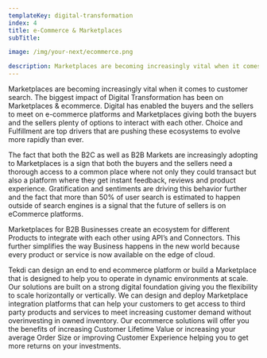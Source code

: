 ```yaml
---
templateKey: digital-transformation
index: 4
title: e-Commerce & Marketplaces
subTitle:

image: /img/your-next/ecommerce.png

description: Marketplaces are becoming increasingly vital when it comes to customer search. The biggest impact of Digital Transformation has been on Marketplaces & ecommerce. Digital has enabled the buyers and the sellers to meet on e-commerce platforms and Marketplaces giving both the buyers and the sellers plenty of options to interact with each other. Choice and Fulfillment are top drivers that are pushing these ecosystems to evolve more rapidly than ever.
---
```


Marketplaces are becoming increasingly vital when it comes to customer search.  The biggest impact of Digital Transformation has been on Marketplaces & ecommerce. Digital has enabled the buyers and the sellers to meet on e-commerce platforms and Marketplaces giving both the buyers and the sellers plenty of options to interact with each other. Choice and Fulfillment are top drivers that are pushing these ecosystems to evolve more rapidly than ever.  

The fact that both the B2C as well as B2B Markets are increasingly adopting to Marketplaces is a sign that both the buyers and the sellers need a thorough access to a common place where not only they could transact but also a platform where they get instant feedback, reviews and product experience. Gratification and sentiments are driving this behavior further and  the fact that more than 50% of user search is estimated to happen outside of search engines is a signal that the future of sellers is on eCommerce platforms. 

Marketplaces for B2B Businesses create an ecosystem for different Products to integrate with each other using API’s and Connectors. This further simplifies the way Business happens in the new world because every product or service is now available on the edge of cloud. 

Tekdi can design an end to end ecommerce platform or build a Marketplace that is designed to help you to operate in dynamic environments at scale.  Our solutions are built on a strong digital foundation giving you the flexibility to scale horizontally or vertically.  We can design and deploy Marketplace integration platforms that can help your customers to get access to third party products and services to meet increasing customer demand without overinvesting in owned inventory.  Our ecommerce solutions will offer you the benefits of increasing Customer Lifetime Value or increasing your average Order Size or improving Customer Experience helping you to get more returns on your investments. 
